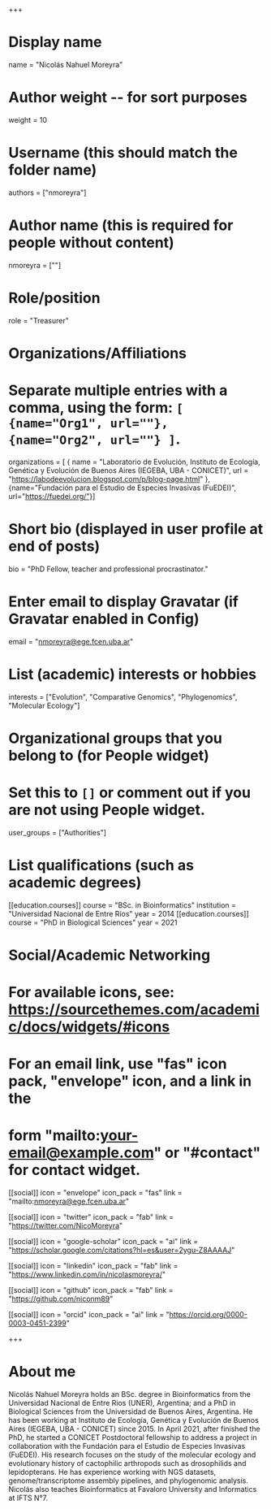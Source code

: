 +++
# Display name
name = "Nicolás Nahuel Moreyra"

# Author weight -- for sort purposes
weight = 10

# Username (this should match the folder name)
authors = ["nmoreyra"]

# Author name (this is required for people without content)
nmoreyra = [""]

# Role/position
role = "Treasurer"

# Organizations/Affiliations
#   Separate multiple entries with a comma, using the form: `[ {name="Org1", url=""}, {name="Org2", url=""} ]`.
organizations = [ { name = "Laboratorio de Evolución, Instituto de Ecología, Genética y Evolución de Buenos Aires (IEGEBA, UBA - CONICET)", url = "https://labodeevolucion.blogspot.com/p/blog-page.html" }, {name="Fundación para el Estudio de Especies Invasivas (FuEDEI)", url="https://fuedei.org/"}]

# Short bio (displayed in user profile at end of posts)
bio = "PhD Fellow, teacher and professional procrastinator."

# Enter email to display Gravatar (if Gravatar enabled in Config)
email = "nmoreyra@ege.fcen.uba.ar"

# List (academic) interests or hobbies
interests = ["Evolution", "Comparative Genomics", "Phylogenomics", "Molecular Ecology"]

# Organizational groups that you belong to (for People widget)
#   Set this to `[]` or comment out if you are not using People widget.
user_groups = ["Authorities"]

# List qualifications (such as academic degrees)
[[education.courses]]
  course = "BSc. in Bioinformatics"
  institution = "Universidad Nacional de Entre Ríos"
  year = 2014
[[education.courses]]
  course = "PhD in Biological Sciences"
  year = 2021

# Social/Academic Networking
# For available icons, see: https://sourcethemes.com/academic/docs/widgets/#icons
#   For an email link, use "fas" icon pack, "envelope" icon, and a link in the
#   form "mailto:your-email@example.com" or "#contact" for contact widget.

[[social]]
  icon = "envelope"
  icon_pack = "fas"
  link = "mailto:nmoreyra@ege.fcen.uba.ar"

[[social]]
  icon = "twitter"
  icon_pack = "fab"
  link = "https://twitter.com/NicoMoreyra"

[[social]]
  icon = "google-scholar"
  icon_pack = "ai"
  link = "https://scholar.google.com/citations?hl=es&user=2ygu-Z8AAAAJ"

[[social]]
  icon = "linkedin"
  icon_pack = "fab"
  link = "https://www.linkedin.com/in/nicolasmoreyra/"

[[social]]
  icon = "github"
  icon_pack = "fab"
  link = "https://github.com/niconm89"

[[social]]
  icon = "orcid"
  icon_pack = "ai"
  link = "https://orcid.org/0000-0003-0451-2399"

+++

# About me 

Nicolás Nahuel Moreyra holds an BSc. degree in Bioinformatics from the Universidad Nacional de Entre Rios (UNER), Argentina; and a PhD in Biological Sciences from the Universidad de Buenos Aires, Argentina. He has been working at Instituto de Ecología, Genética y Evolución de Buenos Aires (IEGEBA, UBA - CONICET) since 2015. In April 2021, after finished the PhD, he started a CONICET Postdoctoral fellowship to address a project in collaboration with the Fundación para el Estudio de Especies Invasivas (FuEDEI). His research focuses on the study of the molecular ecology and evolutionary history of cactophilic arthropods such as drosophilids and lepidopterans. He has experience working with NGS datasets, genome/transcriptome assembly pipelines, and phylogenomic analysis. Nicolás also teaches Bioinformatics at Favaloro University and Informatics at IFTS N°7.
